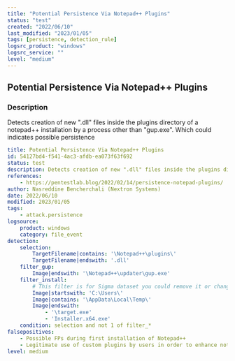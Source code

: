 ```yaml
---
title: "Potential Persistence Via Notepad++ Plugins"
status: "test"
created: "2022/06/10"
last_modified: "2023/01/05"
tags: [persistence, detection_rule]
logsrc_product: "windows"
logsrc_service: ""
level: "medium"
---
```


## Potential Persistence Via Notepad++ Plugins

### Description

Detects creation of new ".dll" files inside the plugins directory of a notepad++ installation by a process other than "gup.exe". Which could indicates possible persistence

```yml
title: Potential Persistence Via Notepad++ Plugins
id: 54127bd4-f541-4ac3-afdb-ea073f63f692
status: test
description: Detects creation of new ".dll" files inside the plugins directory of a notepad++ installation by a process other than "gup.exe". Which could indicates possible persistence
references:
    - https://pentestlab.blog/2022/02/14/persistence-notepad-plugins/
author: Nasreddine Bencherchali (Nextron Systems)
date: 2022/06/10
modified: 2023/01/05
tags:
    - attack.persistence
logsource:
    product: windows
    category: file_event
detection:
    selection:
        TargetFilename|contains: '\Notepad++\plugins\'
        TargetFilename|endswith: '.dll'
    filter_gup:
        Image|endswith: '\Notepad++\updater\gup.exe'
    filter_install:
        # This filter is for Sigma dataset you could remove it or change when using the rule in your own env
        Image|startswith: 'C:\Users\'
        Image|contains: '\AppData\Local\Temp\'
        Image|endswith:
            - '\target.exe'
            - 'Installer.x64.exe'
    condition: selection and not 1 of filter_*
falsepositives:
    - Possible FPs during first installation of Notepad++
    - Legitimate use of custom plugins by users in order to enhance notepad++ functionalities
level: medium

```
